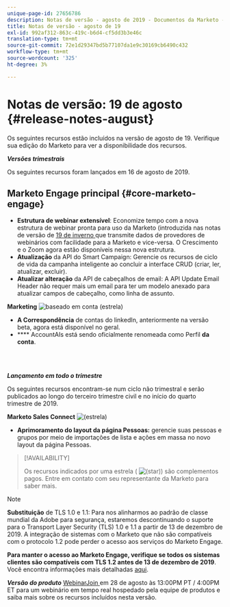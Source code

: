 ```yaml
---
unique-page-id: 27656786
description: Notas de versão - agosto de 2019 - Documentos da Marketo - Documentação do produto
title: Notas de versão - agosto de 19
exl-id: 992af312-863c-419c-b6d4-cf5dd3b3e46c
translation-type: tm+mt
source-git-commit: 72e1d29347bd5b77107da1e9c30169cb6490c432
workflow-type: tm+mt
source-wordcount: '325'
ht-degree: 3%

---
```


# Notas de versão: 19 de agosto {#release-notes-august}

Os seguintes recursos estão incluídos na versão de agosto de 19. Verifique sua edição do Marketo para ver a disponibilidade dos recursos.

**_Versões trimestrais_**

Os seguintes recursos foram lançados em 16 de agosto de 2019.

## Marketo Engage principal {#core-marketo-engage}

* **Estrutura de webinar extensível**: Economize tempo com a nova estrutura de webinar pronta para uso da Marketo (introduzida nas notas de versão de  [19 de inverno ](/help/marketo/release-notes/2019/release-notes-winter-19.md) que transmite dados de provedores de webinários com facilidade para a Marketo e vice-versa. O Crescimento e o Zoom agora estão disponíveis nessa nova estrutura.
* **Atualização** da API do Smart Campaign: Gerencie os recursos de ciclo de vida da campanha inteligente ao concluir a interface CRUD (criar, ler, atualizar, excluir).
* **Atualizar alteração** da API de cabeçalhos de email: A API Update Email Header não requer mais um email para ter um modelo anexado para atualizar campos de cabeçalho, como linha de assunto.

**Marketing** ![ baseado em conta (estrela)](assets/star-yellow.svg)

* **A Correspondência** de contas do linkedIn, anteriormente na versão beta, agora está disponível no geral.
* **** AccountAIs está sendo oficialmente renomeada como Perfil  **da conta**.

<br> 

**_Lançamento em todo o trimestre_**

Os seguintes recursos encontram-se num ciclo não trimestral e serão publicados ao longo do terceiro trimestre civil e no início do quarto trimestre de 2019.

**Marketo Sales Connect** ![ (estrela)](assets/star-yellow.svg)

* **Aprimoramento do layout da página Pessoas:** gerencie suas pessoas e grupos por meio de importações de lista e ações em massa no novo layout da página Pessoas.

>[!AVAILABILITY]
>
>Os recursos indicados por uma estrela ( ![(star)](assets/star-yellow.svg)) são complementos pagos. Entre em contato com seu representante da Marketo para saber mais.

>[!NOTE]
>
>**Substituição** de TLS 1.0 e 1.1: Para nos alinharmos ao padrão de classe mundial da Adobe para segurança, estaremos descontinuando o suporte para o Transport Layer Security (TLS) 1.0 e 1.1 a partir de 13 de dezembro de 2019. A integração de sistemas com o Marketo que não são compatíveis com o protocolo 1.2 pode perder o acesso aos serviços do Marketo Engage.
>
>**Para manter o acesso ao Marketo Engage, verifique se todos os sistemas clientes são compatíveis com TLS 1.2 antes de 13 de dezembro de 2019**. Você encontra informações mais detalhadas [aqui](https://nation.marketo.com/docs/DOC-7059-tls-10-11-deprecation-faq).

**_Versão do produto_** [WebinarJoin ](https://engage.marketo.com/August_19_Release_Webinar.html) em 28 de agosto às 13:00PM PT / 4:00PM ET para um webinário em tempo real hospedado pela equipe de produtos e saiba mais sobre os recursos incluídos nesta versão.
